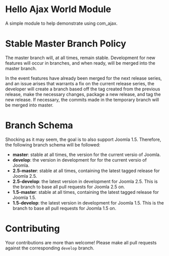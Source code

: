 Hello Ajax World Module
=======================

A simple module to help demonstrate using com_ajax.

Stable Master Branch Policy
====================
The master branch will, at all times, remain stable. Development for new features will occur in branches, and when ready, will be merged into the master branch.

In the event features have already been merged for the next release series, and an issue arises that warrants a fix on the current release series, the developer will create a branch based off the tag created from the previous release, make the necessary changes, package a new release, and tag the new release. If necessary, the commits made in the temporary branch will be merged into master.

Branch Schema
==============
Shocking as it may seem, the goal is to also support Joomla 1.5. Therefore, the following branch schema will be followed:
* __master__: stable at all times, the version for the current versio of Joomla.
* __develop__: the version in development for for the current versio of Joomla.
* __2.5-master__: stable at all times, containing the latest tagged release for Joomla 2.5.
* __2.5-develop__: the latest version in development for Joomla 2.5. This is the branch to base all pull requests for Joomla 2.5 on.
* __1.5-master__: stable at all times, containing the latest tagged release for Joomla 1.5.
* __1.5-develop__: the latest version in development for Joomla 1.5. This is the branch to base all pull requests for Joomla 1.5 on.

Contributing
====================
Your contributions are more than welcome! Please make all pull requests against the corresponding `develop` branch.
